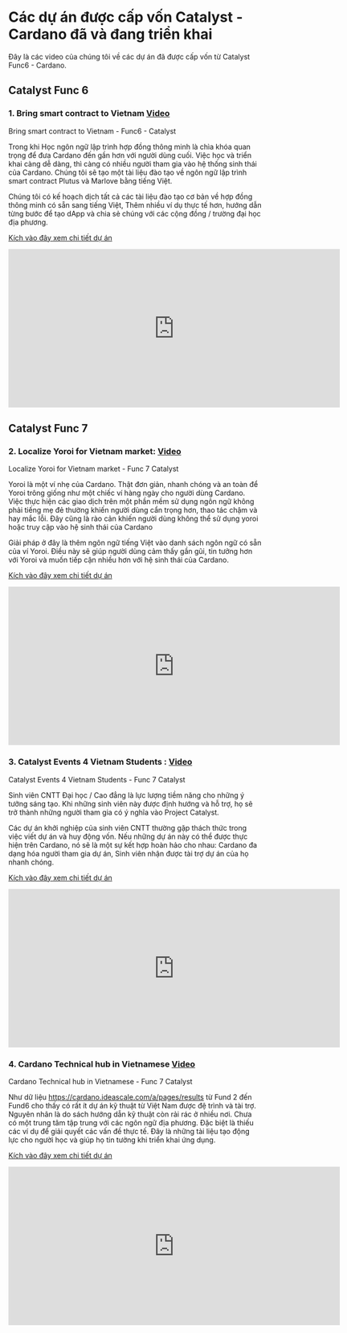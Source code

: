 # Các dự án được cấp vốn Catalyst - Cardano đã và đang triển khai

Đây là các video của chúng tôi về các dự án đã được cấp vốn từ Catalyst Func6  - Cardano.

## Catalyst Func 6  

### 1. Bring smart contract to Vietnam  [Video ](https://youtu.be/LP99IkCjajA)
	
  Bring smart contract to Vietnam - Func6 - Catalyst

  Trong khi Học ngôn ngữ lập trình hợp đồng thông minh là chìa khóa quan trọng để đưa Cardano đến gần hơn với người dùng cuối. Việc học và triển khai càng dễ dàng, thì càng có nhiều người tham gia vào hệ thống sinh thái của Cardano. Chúng tôi sẽ tạo một tài liệu đào tạo về ngôn ngữ lập trình smart contract Plutus và Marlove bằng tiếng Việt.

  Chúng tôi có kế hoạch dịch tất cả các tài liệu đào tạo cơ bản về hợp đồng thông minh có sẵn sang tiếng Việt, Thêm nhiều ví dụ thực tế hơn, hướng dẫn từng bước để tạo dApp và chia sẻ chúng với các cộng đồng / trường đại học địa phương.

[Kích vào đây xem chi tiết dự án](https://cardano.ideascale.com/c/idea/367834)

  <iframe width="660" height="315" src="https://www.youtube.com/embed/LP99IkCjajA" title="Bring smart contract to Vietnam - Func6 - Catalyst" frameborder="0" allow="accelerometer; autoplay; clipboard-write; encrypted-media; gyroscope; picture-in-picture" allowfullscreen></iframe>

## Catalyst Func 7

### 2. Localize Yoroi for Vietnam market: [Video ](https://youtu.be/LuocH09aveg)

Localize Yoroi for Vietnam market  - Func 7 Catalyst

  Yoroi là một ví nhẹ của Cardano. Thật đơn giản, nhanh chóng và an toàn để Yoroi trông giống như một chiếc ví hàng ngày cho người dùng Cardano. Việc thực hiện các giao dịch trên một phần mềm sử dụng ngôn ngữ không phải tiếng mẹ đẻ thường khiến người dùng cẩn trọng hơn, thao tác chậm và hay mắc lỗi. Đây cũng là rào cản khiến người dùng không thể sử dụng yoroi hoặc truy cập vào hệ sinh thái của Cardano

  Giải pháp ở đây là thêm ngôn ngữ tiếng Việt vào danh sách ngôn ngữ có sẵn của ví Yoroi. Điều này sẽ giúp người dùng cảm thấy gần gũi, tin tưởng hơn với Yoroi và muốn tiếp cận nhiều hơn với hệ sinh thái của Cardano.
	
[Kích vào đây xem chi tiết dự án](https://cardano.ideascale.com/c/idea/382591)
	
  <iframe width="660" height="315" src="https://www.youtube.com/embed/LuocH09aveg" frameborder="0" allow="accelerometer; autoplay; clipboard-write; encrypted-media; gyroscope; picture-in-picture fullscreen"></iframe>

### 3. Catalyst Events 4 Vietnam Students : [Video ](https://youtu.be/eZoGD8O1BAU)

Catalyst Events 4 Vietnam Students - Func 7 Catalyst
  
  Sinh viên CNTT Đại học / Cao đẳng là lực lượng tiềm năng cho những ý tưởng sáng tạo. Khi những sinh viên này được định hướng và hỗ trợ, họ sẽ trở thành những người tham gia có ý nghĩa vào Project Catalyst. 

  Các dự án khởi nghiệp của sinh viên CNTT thường gặp thách thức trong việc viết dự án và huy động vốn. Nếu những dự án này có thể được thực hiện trên Cardano, nó sẽ là một sự kết hợp hoàn hảo cho nhau: Cardano đa dạng hóa người tham gia dự án, Sinh viên nhận được tài trợ dự án của họ nhanh chóng.

  
[Kích vào đây xem chi tiết dự án](https://cardano.ideascale.com/c/idea/382615)
  
  
  <iframe width="660" height="315" src="https://www.youtube.com/embed/eZoGD8O1BAU" frameborder="0" allow="accelerometer; autoplay; clipboard-write; encrypted-media; gyroscope; picture-in-picture fullscreen"></iframe>  

### 4. Cardano Technical hub in Vietnamese [Video ](https://www.youtube.com/watch?v=MZ4I-ea1suM)

Cardano Technical hub in Vietnamese - Func 7 Catalyst

  Như dữ liệu https://cardano.ideascale.com/a/pages/results từ Fund 2 đến Fund6 cho thấy có rất ít dự án kỹ thuật từ Việt Nam được đệ trình và tài trợ. Nguyên nhân là do sách hướng dẫn kỹ thuật còn rải rác ở nhiều nơi. Chưa có một trung tâm tập trung với các ngôn ngữ địa phương. Đặc biệt là thiếu các ví dụ để giải quyết các vấn đề thực tế. Đây là những tài liệu tạo động lực cho người học và giúp họ tin tưởng khi triển khai ứng dụng.
	

[Kích vào đây xem chi tiết dự án](https://cardano.ideascale.com/c/idea/382651)


  <iframe width="660" height="315" src="https://www.youtube.com/embed/MZ4I-ea1suM" frameborder="0" allow="accelerometer; autoplay; clipboard-write; encrypted-media; gyroscope; picture-in-picture fullscreen"></iframe>
